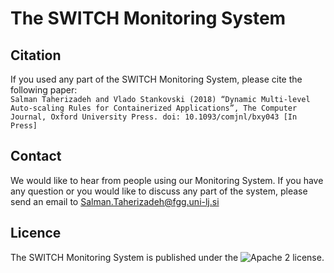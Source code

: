 # The SWITCH Monitoring System

## Citation
If you used any part of the SWITCH Monitoring System, please cite the following paper:
<br />`Salman Taherizadeh and Vlado Stankovski (2018) “Dynamic Multi-level Auto-scaling Rules for Containerized Applications”, The Computer Journal, Oxford University Press. doi: 10.1093/comjnl/bxy043 [In Press]`

## Contact
We would like to hear from people using our Monitoring System. If you have any question or you would like to discuss any part of the system, please send an email to Salman.Taherizadeh@fgg.uni-lj.si 

## Licence
The SWITCH Monitoring System is published under the ![Apache 2 license](https://github.com/salmant/ASAP/blob/master/LICENSE).

